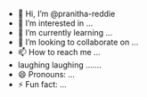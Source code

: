 - 👋 Hi, I’m @pranitha-reddie
- 👀 I’m interested in ...
- 🌱 I’m currently learning ...
- 💞️ I’m looking to collaborate on ...
- 📫 How to reach me ...
- laughing laughing .......
- 😄 Pronouns: ...
- ⚡ Fun fact: ...

<!---
pranitha-reddie/pranitha-reddie is a ✨ special ✨ repository because its `README.md` (this file) appears on your GitHub profile.
You can click the Preview link to take a look at your changes.
--->
